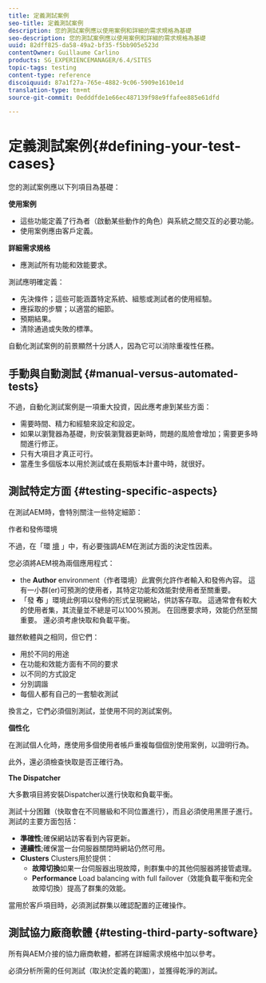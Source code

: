 ```yaml
---
title: 定義測試案例
seo-title: 定義測試案例
description: 您的測試案例應以使用案例和詳細的需求規格為基礎
seo-description: 您的測試案例應以使用案例和詳細的需求規格為基礎
uuid: 82dff825-da58-49a2-bf35-f5bb905e523d
contentOwner: Guillaume Carlino
products: SG_EXPERIENCEMANAGER/6.4/SITES
topic-tags: testing
content-type: reference
discoiquuid: 87a1f27a-765e-4882-9c06-5909e1610e1d
translation-type: tm+mt
source-git-commit: 0edddfde1e66ec487139f98e9ffafee885e61dfd

---
```



# 定義測試案例{#defining-your-test-cases}

您的測試案例應以下列項目為基礎：

**使用案例**

* 這些功能定義了行為者（啟動某些動作的角色）與系統之間交互的必要功能。
* 使用案例應由客戶定義。

**詳細需求規格**

* 應測試所有功能和效能要求。

測試應明確定義：

* 先決條件；這些可能涵蓋特定系統、組態或測試者的使用經驗。
* 應採取的步驟；以適當的細節。
* 預期結果。
* 清除通過或失敗的標準。

自動化測試案例的前景顯然十分誘人，因為它可以消除重複性任務。

## 手動與自動測試 {#manual-versus-automated-tests}

不過，自動化測試案例是一項重大投資，因此應考慮到某些方面：

* 需要時間、精力和經驗來設定和設定。
* 如果以瀏覽器為基礎，則安裝瀏覽器更新時，問題的風險會增加；需要更多時間進行修正。
* 只有大項目才真正可行。
* 當產生多個版本以用於測試或在長期版本計畫中時，就很好。

## 測試特定方面 {#testing-specific-aspects}

在測試AEM時，會特別關注一些特定細節：

作者和發佈環境

不過，在「環 [境](/help/sites-developing/the-basics.md#environments) 」中，有必要強調AEM在測試方面的決定性因素。

您必須將AEM視為兩個應用程式：

* the **Author** environment（作者環境）此實例允許作者輸入和發佈內容。
這有一小群(er)可預測的使用者，其特定功能和效能對使用者至關重要。
* 「發 **布** 」環境此例項以發佈的形式呈現網站，供訪客存取。
這通常會有較大的使用者集，其流量並不總是可以100%預測。 在回應要求時，效能仍然至關重要。 還必須考慮快取和負載平衡。

雖然軟體與之相同，但它們：

* 用於不同的用途
* 在功能和效能方面有不同的要求
* 以不同的方式設定
* 分別調諧
* 每個人都有自己的一套驗收測試

換言之，它們必須個別測試，並使用不同的測試案例。

**個性化**

在測試個人化時，應使用多個使用者帳戶重複每個個別使用案例，以證明行為。

此外，還必須檢查快取是否正確行為。

**The Dispatcher**

大多數項目將安裝Dispatcher以進行快取和負載平衡。

測試十分困難（快取會在不同層級和不同位置進行），而且必須使用黑匣子進行。 測試的主要方面包括：

* **準確性**;確保網站訪客看到內容更新。
* **連續性**;確保當一台伺服器關閉時網站仍然可用。
* **Clusters** Clusters用於提供：
   * **故障切換**&#x200B;如果一台伺服器出現故障，則群集中的其他伺服器將接管處理。
   * **Performance** Load balancing with full failover（效能負載平衡和完全故障切換）提高了群集的效能。

當用於客戶項目時，必須測試群集以確認配置的正確操作。

## 測試協力廠商軟體 {#testing-third-party-software}

所有與AEM介接的協力廠商軟體，都將在詳細需求規格中加以參考。

必須分析所需的任何測試（取決於定義的範圍），並獲得乾淨的測試。
